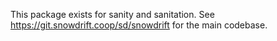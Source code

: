 This package exists for sanity and sanitation. See
https://git.snowdrift.coop/sd/snowdrift for the main codebase.
